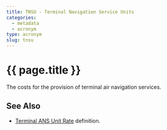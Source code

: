 ```yaml
---
title: TNSU - Terminal Navigation Service Units
categories:
  - metadata
  - acronym
type: acronym
slug: tnsu
---
```

# {{ page.title }}

The costs for the provision of terminal air navigation services.

## See Also


* [Terminal ANS Unit Rate][tur] definition.


[tur]: <{{ "/references/definition/terminal-ans-unit-rate.html" | prepend: site.baseurl | prepend: site.url }}> "Terminal ANS Unit Rate definition"
